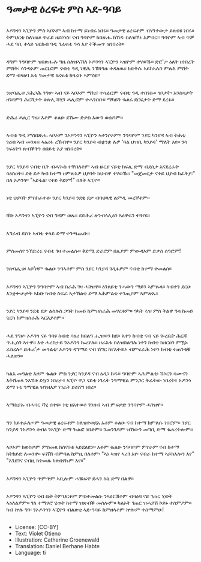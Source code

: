 # ዓመታዊ ዕረፍቲ ምስ ኣደ-ዓባይ

##
ኦዶንጎን ኣፒዮን ምስ ኣቦኦም ኣብ ከተማ ይነብሩ ነበሩ። ዓመታዊ ዕረፍቶም ብሃንቀውታ ይጽበዩ ነበሩ። ትምህርቲ ስለዝዕጾ ጥራይ ዘይኮነስ፡ ናብ ዓባዮም ክበጽሑ ክኸዱ ስለዝኾኑ እምበር። ዓባዮም ኣብ ጥቓ ሓደ ዓቢ ቀላይ ዝርከብ ዓዲ ገፈፍቲ ዓሳ እያ ትቕመጥ ዝነበረት።

##
ዳግም ንዓባዮም ዝበጽሑሉ ግዜ ስለዝኣኸለ ኦዶንጎን ኣፒዮን ኣዝዮም ተሃወኹ። ድሮ'ታ ዕለት ዘነበረት ምሸት፡ ሳንጣኦም ጠርኒፎም ናብቲ ዓዲ ነዊሕ ንኽጓዓዙ ተዳለዉ። ክድቅሱ ኣይከኣሉን ምሉእ ምሸት ድማ ብዛዕባ እቲ ዓመታዊ ዕረፍቲ ክዛረቡ ኣምሰዩ።

##
ንጽባሒቱ ጋሕጋሕ ንግሆ፡ ኣብ ናይ ኣቦኦም ማኪና ተሳፊሮም ናብቲ ዓዲ ተበገሱ። ጎቦታት፡ እንስሳታት ዘገዳምን ሕርሻታት ቆጽሊ ሻሂን ሓሊፎም ተሓንበቡ። ማካይን ቈጸሩ ደርፍታት ድማ ደረፉ።

##
ድሕሪ ሓጺር ግዜ፡ እቶም ቆልዑ ደኸሙ ድቃስ እውን ወሰዶም።

##
ኣብቲ ዓዲ ምስበጽሑ ኣቦኦም ንኦዶንጎን ኣፒዮን ኣተንሶኦም። ንዓባዮም ንያር ካንያዳ ኣብ ትሕቲ ገረብ ኣብ መንጸፍ ኣዕሪፋ ረኸብዋ። ንያር ካንያዳ ብቋንቋ ሉዎ 'ጓል ህዝቢ ካንያዳ' ማለት እዩ። ንሳ ንፍዕትን ጽብቕትን ሰበይቲ እያ ዝነበረት።

##
ንያር ካንያዳ ናብቲ ቤት ብሓጐስ ተቐበለቶም ኣብ ዙርያ ናይቲ ክፍሊ ድማ ብደስታ እናደረፈት ሳዕስዐት። ደቂ ደቃ ካብ ከተማ ዘምጽእዎ ህያባት ክህብዋ ተሃወኹ። "መጀመርታ ናተይ ህያብ ክፈትያ፡" በለ ኦዶንጎ። "ኣይፋል፡ ናተይ ቅድም!" በለት ኣፒዮ።

##
ነቲ ህያባት ምስከፈተቶ፡ ንያር ካንያዳ ንደቂ ደቃ ብባህላዊ ልምዲ መረቐቶም።

##
ሻቡ ኦዶንጎን ኣፒዮን ናብ ግዳም ወጹ። ደድሕሪ ጽንብላሊዕን ኣዕዋፍን ተጓየዩ።

##
ኣግራብ ደየቡ ኣብቲ ቀላይ ድማ ተገጫጨቡ።

##
ምስመሰየ ንኽድረሩ ናብቲ ገዛ ተመልሱ። ቅድሚ ድራሮም በሊዖም ምውዳኦም ድቃስ ሰዓሮም!

##
ንጽባሒቱ፡ ኣቦ'ዞም ቈልዑ ንዓኣቶም ምስ ንያር ካንያዳ ገዲፉዎም ናብቲ ከተማ ተመልሰ።

##
ኦዶንጎን ኣፒዮን ንዓባዮም ኣብ ስራሕ ገዛ ሓገዝዋ። ዕንጸይቲ ንሓውን ማይን ኣምጹላ። ካብተን ደርሁ እንቋቍሖታት ኣከቡ ካብቲ ስፍራ ኣታኽልቲ ድማ ኣሕምልቲ ቀንጢቦም ኣምጽኡ።

##
ንያር ካንያዳ ንደቂ ደቃ ልስሉስ ጋዓት ከመይ ከምዝስራሕ መሃረቶም። ዓካት ሩዝ ምስ ቅልዋ ዓሳ ከመይ ጌርካ ከምዝስራሕ ኣርእያቶም።

##
ሓደ ንግሆ፡ ኦዶንጎ ናይ ዓባዩ ከብቲ ሳዕሪ ክበልዓ ሒዝወን ከደ። እተን ከብቲ ናብ ናይ ጐረቤት ሕርሻ ጥሒሰን ኣተዋ። እቲ ሓረስታይ ንኦዶንጎ ኰረየሉ። ዘራእቱ ስለዝበልዓሉ ነተን ከብቲ ክዘርዐን ምዃኑ ፈከረሉ። ድሕሪ'ታ መዓልቲ፡ ኦዶንጎ ዳግማይ ናብ ሽግር ከየእትወኦ ብምፍራሕ ነተን ከብቲ ተጠንቂቑ ሓለወን።

##
ካልእ መዓልቲ እዞም ቈልዑ ምስ ንያር ካንያዳ ናብ ዕዳጋ ከዱ። ዓባዮም ኣሕምልቲ፡ ሽኮርን ሳሙናን እትሸጠላ ንእሽቶ ድኳን ነበረታ። ኣፒዮ ዋጋ ናይቲ ነገራት ንዓማዊል ምንጋር ትፈትው ነበረት። ኦዶንጎ ድማ ነቲ ዓማዊል ዝገዝእዎ ነገራት ይዕሽግ ነበረ።

##
ኣማስያኡ ብሓባር ሻሂ ሰተዩ። ነቲ ዘእተወቶ ገንዘብ ኣብ ምፍቃድ ንዓባዮም ሓገዝዋ።

##
ግን ከይተፈለጦም ዓመታዊ ዕረፍቶም ስለዝተወደአ እቶም ቆልዑ ናብ ከተማ ክምለሱ ነበሮም። ንያር ካንያዳ ንኦዶንጎ ቆብዕ ንኣፒዮ ድማ ጐልፎ ሃበቶም። ንመንገዶም ዝኸውን መግቢ ድማ ቈጸረትሎም።

##
ኣቦኦም ክወስዶም ምስመጸ ክሰናበቱ ኣይደለዩን። እቶም ቈልዑ ንዓባዮም ምስኦም ናብ ከተማ ክትከይድ ለመንዋ። ፍሽኽ ብምባል ከምዚ በለቶም፡ "ኣነ ኣዝየ ኣሪገ እየ፡ ናብራ ከተማ ኣይክእሎን እየ" "እንደገና ናብዚ ክትመጹ ክጽበየኩም እየ።"

##
ኦዶንጎን ኣፒዮን ጥምጥም ኣቢሎም ሓቘፍዋ ደሓን ኩኒ ድማ በልዋ።

##
ኦዶንጎን ኣፒዮን ናብ ቤት ትምህርቶም ምስተመልሱ ንኣዕሩኽቶም ብዛዕባ ናይ ገጠር ሂወት ኣዕለልዎም። ገለ ተማሃሮ ሂወት ከተማ ዝጽብቕ መሰሎም። ካልኦት ገጠር ዝሓይሽ ኮይኑ ተሰምዖም። ካብ ኵሉ ግን፡ ንኦዶንጎን ኣፒዮን ብልጽቲ ኣደ-ዓባይ ከምዘላቶም ኵሎም ተሰማምዑ!

##
* License: [CC-BY]
* Text: Violet Otieno
* Illustration: Catherine Groenewald
* Translation: Daniel Berhane Habte
* Language: ti
